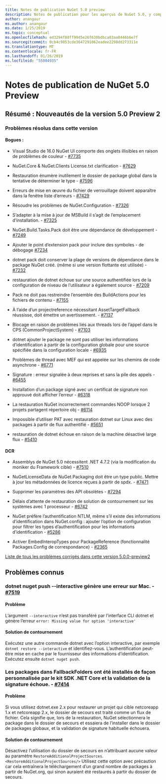 ```yaml
---
title: Notes de publication NuGet 5.0 preview
description: Notes de publication pour les aperçus de NuGet 5.0, y compris les problèmes connus, les correctifs de bogues, les nouvelles fonctionnalités et les dcr.
author: anangaur
ms.author: anangaur
ms.date: 1/25/2019
ms.topic: conceptual
ms.openlocfilehash: ed3294f88ff99d5e26f630bdbca03aa8446b6e7f
ms.sourcegitcommit: 0cb4c9853cde3647291062eadee2298dd273311e
ms.translationtype: MT
ms.contentlocale: fr-FR
ms.lasthandoff: 01/26/2019
ms.locfileid: "55084935"
---
```

# <a name="nuget-50-preview-release-notes"></a>Notes de publication de NuGet 5.0 Preview

## <a name="summary-whats-new-in-50-preview-2"></a>Résumé : Nouveautés de la version 5.0 Preview 2

### <a name="issues-fixed-in-this-release"></a>Problèmes résolus dans cette version

#### <a name="bugs"></a>Bogues :

* Visual Studio de 16.0 NuGet UI comporte des onglets illisibles en raison de problèmes de couleur - [#7735](https://github.com/NuGet/Home/issues/7735)

* NuGet.Core & NuGet.Clients License.txt clarification - [#7629](https://github.com/NuGet/Home/issues/7629)

* Restauration énumère inutilement le dossier de package global dans la tentative de déterminer le type - [#7596](https://github.com/NuGet/Home/issues/7596)

* Erreurs de mise en œuvre du fichier de verrouillage doivent apparaître dans la fenêtre liste d’erreurs - [#7429](https://github.com/NuGet/Home/issues/7429)

* Résoudre les problèmes de NuGet.Configuration - [#7326](https://github.com/NuGet/Home/issues/7326)

* S’adapter à la mise à jour de MSBuild il s’agit de l’emplacement d’installation.  - [#7325](https://github.com/NuGet/Home/issues/7325)

* NuGet.Build.Tasks.Pack doit être une dépendance de développement - [#7249](https://github.com/NuGet/Home/issues/7249)

* Ajouter le point d’extension pack pour inclure des symboles - de débogage [#7234](https://github.com/NuGet/Home/issues/7234)

* dotnet pack doit conserver la plage de versions de dépendance dans le package NuGet créé. (même si une version flottante est utilisée) - [#7232](https://github.com/NuGet/Home/issues/7232)

* restauration de dotnet échoue sur une source authentifiée lors de la configuration de niveau de l’utilisateur a également source - [#7209](https://github.com/NuGet/Home/issues/7209)

* Pack ne doit pas restreindre l’ensemble des BuildActions pour les fichiers de contenu - [#7155](https://github.com/NuGet/Home/issues/7155)

* À l’aide d’un projectreference nécessitant AssetTargetFallback réussisse, doit émettre un avertissement. - [#7137](https://github.com/NuGet/Home/issues/7137)

* Blocage en raison de problèmes liés aux threads lors de l’appel dans le CPS (CommonProjectSystem) - [#7103](https://github.com/NuGet/Home/issues/7103)

* dotnet ajouter le package ne sont pas utiliser les informations d’identification à partir de la configuration globale pour une source spécifiée dans la configuration locale - [#6935](https://github.com/NuGet/Home/issues/6935)

* Problèmes de thread avec MEF qui est appelée sur les chemins de code asynchrone - [#6771](https://github.com/NuGet/Home/issues/6771)

* Signature : erreur signalée à deux reprises et sans la pile des appels - [#6455](https://github.com/NuGet/Home/issues/6455)

* Installation d’un package signé avec un certificat de signature non approuvé doit afficher l’erreur - [#6318](https://github.com/NuGet/Home/issues/6318)

* La restauration NuGet incorrectement commandes NOOP lorsque 2 projets partagent répertoire obj - [#6114](https://github.com/NuGet/Home/issues/6114)

* Impossible d’utiliser PAT avec restauration dotnet sur Linux avec des packages à partir de flux authentifié - [#5651](https://github.com/NuGet/Home/issues/5651)

* restauration de dotnet échoue en raison de la machine désactivé large flux - [#5410](https://github.com/NuGet/Home/issues/5410)

#### <a name="dcrs"></a>DCR

* Assemblys de NuGet 5.0 nécessitent .NET 4.7.2 (via la modification du moniker du Framework cible) - [#7510](https://github.com/NuGet/Home/issues/7510)

* NuGetLicenseData de NuGet.Packaging doit être un type public. Mettre à jour les métadonnées de licence reçues à partir de spdx. - [#7471](https://github.com/NuGet/Home/issues/7471)

* Supprimer les paramètres des API obsolètes - [#7294](https://github.com/NuGet/Home/issues/7294)

* Délais d’attente de restauration de solution de contournement sur les systèmes avec 1 processeur - [#6742](https://github.com/NuGet/Home/issues/6742)

* NuGet préfère l’authentification NTLM, même s’il existe des informations d’identification dans NuGet.config : ajouter l’option de configuration pour filtrer les types d’authentification pour les informations d’identification - [#5286](https://github.com/NuGet/Home/issues/5286)

* Activer EmbedInteropTypes pour PackageReference (fonctionnalité Packages.Config de correspondance) - [#2365](https://github.com/NuGet/Home/issues/2365)

[Liste de tous les problèmes corrigés dans cette version 5.0.0-preview2](https://github.com/NuGet/Home/issues?q=is%3Aissue+is%3Aclosed+milestone%3A%224.9.2")


## <a name="known-issues"></a>Problèmes connus

### <a name="dotnet-nuget-push---interactive-gives-an-error-on-mac---7519httpsgithubcomnugethomeissues7519"></a>dotnet nuget push --interactive génère une erreur sur Mac. - [#7519](https://github.com/NuGet/Home/issues/7519)

#### <a name="issue"></a>Problème
L’argument `--interactive` n’est pas transféré par l’interface CLI dotnet et génère l’erreur `error: Missing value for option 'interactive'`

#### <a name="workaround"></a>Solution de contournement
Exécutez une autre commande dotnet avec l’option interactive, par exemple `dotnet restore --interactive` et identifiez-vous. L’authentification peut-être mise en cache par le fournisseur des informations d’identification. Exécutez ensuite `dotnet nuget push`.

### <a name="packages-in-fallbackfolders-installed-by-net-core-sdk-are-custom-installed-and-fail-signature-validation---7414httpsgithubcomnugethomeissues7414"></a>Les packages dans FallbackFolders ont été installés de façon personnalisée par le kit SDK .NET Core et la validation de la signature échoue. - [#7414](https://github.com/NuGet/Home/issues/7414)

#### <a name="issue"></a>Problème
Si vous utilisez dotnet.exe 2.x pour restaurer un projet qui cible netcoreapp 1.x et netcoreapp 2.x, le dossier de secours est traité comme un flux de fichier. Cela signifie que, lors de la restauration, NuGet sélectionnera le package dans le dossier de secours et essaiera de l’installer dans le dossier de packages globaux, et la validation de signature habituelle échouera.

#### <a name="workaround"></a>Solution de contournement
Désactivez l’utilisation du dossier de secours en n’attribuant aucune valeur au paramètre `RestoreAdditionalProjectSources`. `<RestoreAdditionalProjectSources/>` Utilisez cette option avec précaution car cela entraînera le téléchargement d’un grand nombre de packages à partir de NuGet.org, qui sinon auraient été restaurés à partir du dossier de secours.
